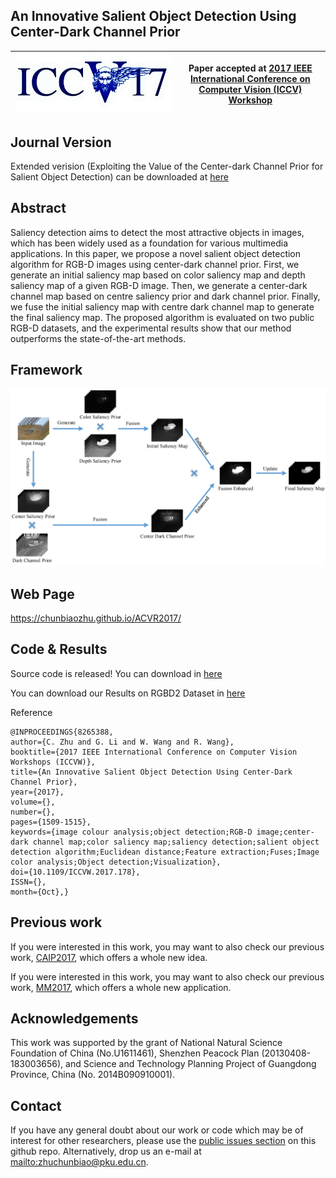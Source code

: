 ## An Innovative Salient Object Detection Using Center-Dark Channel Prior




|  ![ICCV 2017 logo][logo-iccv] | Paper accepted at [2017 IEEE International Conference on Computer Vision (ICCV) Workshop](http://iccv2017.thecvf.com/)   |
|:-:|---|

[logo-iccv]: https://github.com/ChunbiaoZhu/ACVR2017/blob/master/logo/ICCVLogo.png "ICCV 2017 logo"



## Journal Version

Extended verision (Exploiting the Value of the Center-dark Channel Prior for Salient Object Detection) can be downloaded at [here](https://arxiv.org/abs/1805.05132)

## Abstract

 	
Saliency detection aims to detect the most attractive objects in images, which has been widely used as a foundation for various multimedia applications. In this paper, we propose a novel salient object detection algorithm for RGB-D images using center-dark channel prior. First, we generate an initial saliency map based on color saliency map and depth saliency map of a given RGB-D image. Then, we generate a center-dark channel map based on centre saliency prior and dark channel prior. Finally, we fuse the initial saliency map with centre dark channel map to generate the final saliency map. The proposed algorithm is evaluated on two public RGB-D datasets, and the experimental results show that our method outperforms the state-of-the-art methods. 


## Framework
![QFramework saliency detection](https://github.com/ChunbiaoZhu/ACVR2017/blob/master/images/fig1.png)




## Web Page
https://chunbiaozhu.github.io/ACVR2017/

## Code & Results

Source code is released! You can download in [here](https://github.com/ChunbiaoZhu/ACVR2017/blob/master/CDCP_iccv17.zip)

You can download our Results on RGBD2 Dataset in [here](https://github.com/ChunbiaoZhu/ACVR2017/blob/master/ICCV_RGBD2.zip)

Reference

    @INPROCEEDINGS{8265388, 
    author={C. Zhu and G. Li and W. Wang and R. Wang}, 
    booktitle={2017 IEEE International Conference on Computer Vision Workshops (ICCVW)}, 
    title={An Innovative Salient Object Detection Using Center-Dark Channel Prior}, 
    year={2017}, 
    volume={}, 
    number={}, 
    pages={1509-1515}, 
    keywords={image colour analysis;object detection;RGB-D image;center-dark channel map;color saliency map;saliency detection;salient object detection algorithm;Euclidean distance;Feature extraction;Fuses;Image color analysis;Object detection;Visualization}, 
    doi={10.1109/ICCVW.2017.178}, 
    ISSN={}, 
    month={Oct},}

## Previous work

If you were interested in this work, you may want to also check our previous work, [CAIP2017](https://chunbiaozhu.github.io/CAIP2017/), which offers a whole new idea.

If you were interested in this work, you may want to also check our previous work, [MM2017](https://chunbiaozhu.github.io/MM2017/), which offers a whole new application.

## Acknowledgements

This work was supported by the grant of National Natural Science Foundation of China (No.U1611461), Shenzhen Peacock Plan (20130408-183003656), and Science and Technology Planning Project of Guangdong Province, China (No. 2014B090910001).


## Contact

If you have any general doubt about our work or code which may be of interest for other researchers, please use the [public issues section](https://github.com/ChunbiaoZhu/ACVR2017/issues) on this github repo. Alternatively, drop us an e-mail at <mailto:zhuchunbiao@pku.edu.cn>.

<!---
Javascript code to enable Google Analytics
-->

<!---
<script>
-->
<!---
(function(i,s,o,g,r,a,m){i['GoogleAnalyticsObject']=r;i[r]=i[r]||function(){
(i[r].q=i[r].q||[]).push(arguments)},i[r].l=1*new Date();a=s.createElement(o),
m=s.getElementsByTagName(o)[0];a.async=1;a.src=g;m.parentNode.insertBefore(a,m)
})(window,document,'script','//www.google-analytics.com/analytics.js','ga');
-->
<!---
ga('create', 'UA-7678045-3', 'auto');
ga('send', 'pageview');
-->
<!---
</script>
-->
